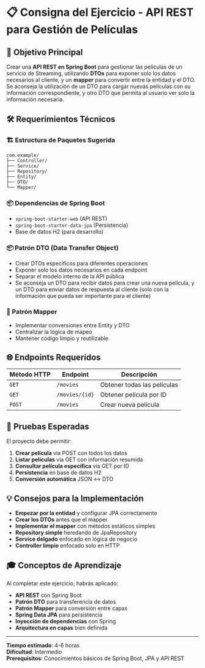 # 📋 Consigna del Ejercicio - API REST para Gestión de Películas

## 🎯 Objetivo Principal

Crear una **API REST en Spring Boot** para gestionar las películas de un servicio de Streaming, utilizando **DTOs** para exponer solo los datos necesarios al cliente, y un **mapper** para convertir entre la entidad y el DTO.
Se aconseja la utilización de un DTO para cargar nuevas películas con su información correspondiente, y otro DTO que permita al usuario ver solo la información necesaria.

## 🛠️ Requerimientos Técnicos

### 🏗️ Estructura de Paquetes Sugerida
```
com.example/
├── Controller/
├── Service/
├── Repository/
├── Entity/
├── DTO/
└── Mapper/
```

### 📦 Dependencias de Spring Boot
- `spring-boot-starter-web` (API REST)
- `spring-boot-starter-data-jpa` (Persistencia)
- Base de datos H2 (para desarrollo)


### 📦 Patrón DTO (Data Transfer Object)

- Crear DTOs específicos para diferentes operaciones
- Exponer solo los datos necesarios en cada endpoint
- Separar el modelo interno de la API pública
- Se aconseja un DTO para recibir datos para crear una nueva película, y un DTO para enviar datos de respuesta al cliente (solo con la información que pueda ser importante para el cliente)

### 🔄 Patrón Mapper

- Implementar conversiones entre Entity y DTO
- Centralizar la lógica de mapeo
- Mantener código limpio y reutilizable

## 🌐 Endpoints Requeridos

| Método HTTP | Endpoint | Descripción |
|-------------|----------|-------------|
| `GET` | `/movies` | Obtener todas las películas | 
| `GET` | `/movies/{id}` | Obtener película por ID |
| `POST` | `/movies` | Crear nueva película |


## 🧪 Pruebas Esperadas

El proyecto debe permitir:

1. **Crear película** via POST con todos los datos
2. **Listar películas** via GET con información resumida
3. **Consultar película específica** via GET por ID
4. **Persistencia** en base de datos H2
5. **Conversión automática** JSON ↔ DTO

## 💡 Consejos para la Implementación

- **Empezar por la entidad** y configurar JPA correctamente
- **Crear los DTOs** antes que el mapper
- **Implementar el mapper** con métodos estáticos simples
- **Repository simple** heredando de JpaRepository
- **Service delgado** enfocado en lógica de negocio
- **Controller limpio** enfocado solo en HTTP

## 🎓 Conceptos de Aprendizaje

Al completar este ejercicio, habrás aplicado:
- **API REST** con Spring Boot
- **Patrón DTO** para transferencia de datos
- **Patrón Mapper** para conversión entre capas
- **Spring Data JPA** para persistencia
- **Inyección de dependencias** con Spring
- **Arquitectura en capas** bien definida

---

**Tiempo estimado**: 4-6 horas  
**Dificultad**: Intermedio  
**Prerequisitos**: Conocimientos básicos de Spring Boot, JPA y API REST